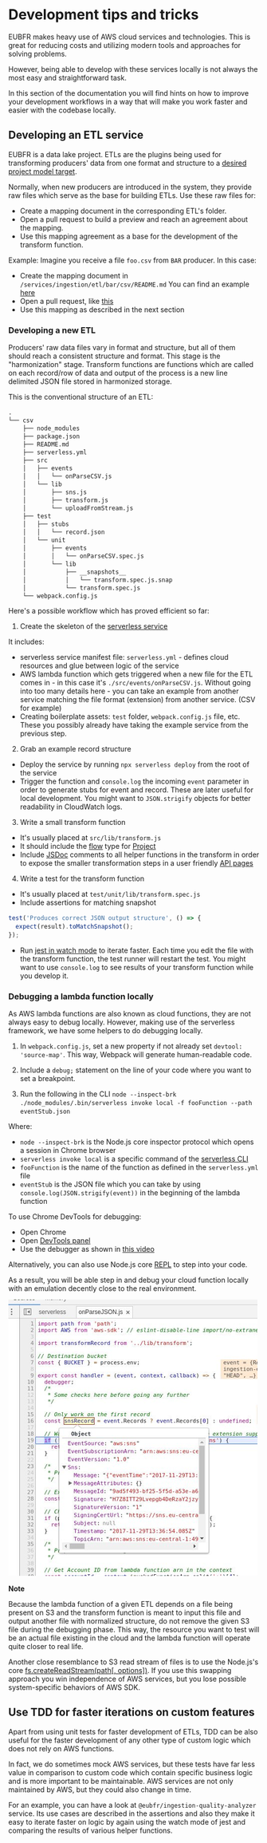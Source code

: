 # Development tips and tricks

EUBFR makes heavy use of AWS cloud services and technologies. This is great for
reducing costs and utilizing modern tools and approaches for solving problems.

However, being able to develop with these services locally is not always the
most easy and straightforward task.

In this section of the documentation you will find hints on how to improve your
development workflows in a way that will make you work faster and easier with
the codebase locally.

## Developing an ETL service

EUBFR is a data lake project. ETLs are the plugins being used for transforming
producers' data from one format and structure to a [desired project model target][1].

Normally, when new producers are introduced in the system, they provide raw files
which serve as the base for building ETLs. Use these raw files for:

- Create a mapping document in the corresponding ETL's folder.
- Open a pull request to build a preview and reach an agreement about the mapping.
- Use this mapping agreement as a base for the development of the transform function.

Example: Imagine you receive a file `foo.csv` from `BAR` producer. In this case:

- Create the mapping document in `/services/ingestion/etl/bar/csv/README.md`
  You can find an example [here][2]
- Open a pull request, like [this][3]
- Use this mapping as described in the next section

### Developing a new ETL

Producers' raw data files vary in format and structure, but all of them should
reach a consistent structure and format. This stage is the "harmonization" stage.
Transform functions are functions which are called on each record/row of data
and output of the process is a new line delimited JSON file stored in harmonized
storage.

This is the conventional structure of an ETL:

```
.
└── csv
    ├── node_modules
    ├── package.json
    ├── README.md
    ├── serverless.yml
    ├── src
    │   ├── events
    │   │   └── onParseCSV.js
    │   └── lib
    │       ├── sns.js
    │       ├── transform.js
    │       └── uploadFromStream.js
    ├── test
    │   ├── stubs
    │   │   └── record.json
    │   └── unit
    │       ├── events
    │       │   └── onParseCSV.spec.js
    │       └── lib
    │           ├── __snapshots__
    │           │   └── transform.spec.js.snap
    │           └── transform.spec.js
    └── webpack.config.js
```

Here's a possible workflow which has proved efficient so far:

1.  Create the skeleton of the [serverless service][4]

It includes:

- serverless service manifest file: `serverless.yml` - defines cloud resources
  and glue between logic of the service
- AWS lambda function which gets triggered when a new file for the ETL comes
  in - in this case it's `./src/events/onParseCSV.js`. Without going into too
  many details here - you can take an example from another service matching the
  file format (extension) from another service. (CSV for example)
- Creating boilerplate assets: `test` folder, `webpack.config.js` file, etc. These
  you possibly already have taking the example service from the previous step.

2.  Grab an example record structure

- Deploy the service by running `npx serverless deploy` from the root of the service
- Trigger the function and `console.log` the incoming `event` parameter in order
  to generate stubs for event and record. These are later useful for local development.
  You might want to `JSON.strigify` objects for better readability in CloudWatch logs.

3.  Write a small transform function

- It's usually placed at `src/lib/transform.js`
- It should include the [flow][5] type for [Project][6]
- Include [JSDoc][7] comments to all helper functions in the transform in order
  to expose the smaller transformation steps in a user friendly [API pages][8]

4.  Write a test for the transform function

- It's usually placed at `test/unit/lib/transform.spec.js`
- Include assertions for matching snapshot

```js
test('Produces correct JSON output structure', () => {
  expect(result).toMatchSnapshot();
});
```

- Run [jest in watch mode][9] to iterate faster. Each time you edit the file with
  the transform function, the test runner will restart the test. You might want to
  use `console.log` to see results of your transform function while you develop it.

### Debugging a lambda function locally

As AWS lambda functions are also known as cloud functions, they are not always easy
to debug locally. However, making use of the serverless framework, we have some helpers
to do debugging locally.

1.  In `webpack.config.js`, set a new property if not already set `devtool: 'source-map'`.
    This way, Webpack will generate human-readable code.

2.  Include a `debug;` statement on the line of your code where you want to set a breakpoint.

3.  Run the following in the CLI
    `node --inspect-brk ./node_modules/.bin/serverless invoke local -f fooFunction --path eventStub.json`

Where:

- `node --inspect-brk` is the Node.js core inspector protocol which opens a session in Chrome browser
- `serverless invoke local` is a specific command of the [serverless CLI][11]
- `fooFunction` is the name of the function as defined in the `serverless.yml` file
- `eventStub` is the JSON file which you can take by using `console.log(JSON.strigify(event))`
  in the beginning of the lambda function

To use Chrome DevTools for debugging:

- Open Chrome
- Open [DevTools panel][12]
- Use the debugger as shown in [this video][13]

Alternatively, you can also use Node.js core [REPL][14] to step into your code.

As a result, you will be able step in and debug your cloud function locally with an emulation decently close to the real environment.

![Serverless debugging](./assets/serverless-debugging.jpg)

**Note**

Because the lambda function of a given ETL depends on a file being present on S3 and
the transform function is meant to input this file and output another file with normalized
structure, do not remove the given S3 file during the debugging phase. This way, the
resource you want to test will be an actual file existing in the cloud and the lambda
function will operate quite closer to real life.

Another close resemblance to S3 read stream of files is to use the Node.js's core
[fs.createReadStream(path[, options])][15]. If you use this swapping approach you win
independence of AWS services, but you lose possible system-specific behaviors of
AWS SDK.

## Use TDD for faster iterations on custom features

Apart from using unit tests for faster development of ETLs, TDD can be also useful
for the faster development of any other type of custom logic which does not rely on
AWS functions.

In fact, we do sometimes mock AWS services, but these tests have far less value in
comparison to custom code which contain specific business logic and is more important
to be maintainable. AWS services are not only maintained by AWS, but they could also
change in time.

For an example, you can have a look at `@eubfr/ingestion-quality-analyzer` service.
Its use cases are described in the assertions and also they make it easy to iterate
faster on logic by again using the watch mode of jest and comparing the results of
various helper functions.

[1]: ./types/README.md
[2]: https://github.com/ec-europa/eubfr-data-lake/blob/master/services/ingestion/etl/just/csv/README.md
[3]: https://github.com/ec-europa/eubfr-data-lake/pull/102
[4]: https://serverless.com/
[5]: https://flow.org/
[6]: https://github.com/ec-europa/eubfr-data-lake/blob/docs/improve-developer-experience-EUBFR-106/services/ingestion/etl/_types/Project.js
[7]: http://usejsdoc.org/
[8]: https://ec-europa.github.io/eubfr-data-lake/
[9]: https://facebook.github.io/jest/docs/en/cli.html
[10]: https://nodejs.org/en/docs/guides/debugging-getting-started/
[11]: https://serverless.com/framework/docs/providers/aws/cli-reference/invoke-local/
[12]: https://developers.google.com/web/tools/chrome-devtools/
[13]: https://medium.com/@paul_irish/debugging-node-js-nightlies-with-chrome-devtools-7c4a1b95ae27
[14]: https://nodejs.org/api/repl.html
[15]: https://nodejs.org/api/fs.html#fs_fs_createreadstream_path_options
